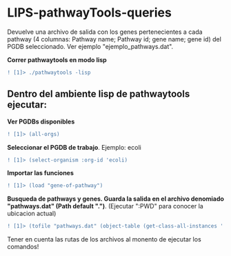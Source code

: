 # LIPS-pathwayTools-queries

Devuelve una archivo de salida con los genes pertenecientes a cada pathway (4 columnas: Pathway name; Pathway id; gene name; gene id) del PGDB seleccionado. Ver ejemplo "ejemplo_pathways.dat".


**Correr pathwaytools en modo lisp**

```diff
! [1]> ./pathwaytools -lisp
```

## Dentro del ambiente lisp de pathwaytools ejecutar:

**Ver PGDBs disponibles**

```diff
! [1]> (all-orgs)
```

**Seleccionar el PGDB de trabajo**. Ejemplo: ecoli

```diff
! [1]> (select-organism :org-id 'ecoli)
```

**Importar las funciones**

```diff
! [1]> (load "gene-of-pathway")
```


**Busqueda de pathways y genes. Guarda la salida en el archivo denomiado "pathways.dat" (Path default ".")**. (Ejecutar ":PWD" para conocer la ubicacion actual)


```diff
! [1]> (tofile "pathways.dat" (object-table (get-class-all-instances '|Pathways|)))
```

Tener en cuenta las rutas de los archivos al monento de ejecutar los comandos!
